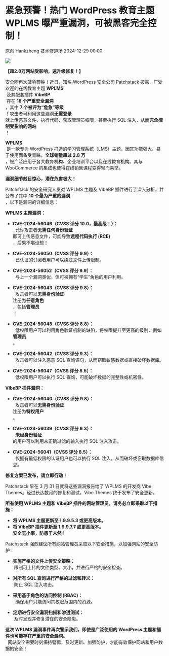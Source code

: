 #  紧急预警！热门 WordPress 教育主题 WPLMS 曝严重漏洞，可被黑客完全控制！   
原创 Hankzheng  技术修道场   2024-12-29 00:00  
  
![](https://mmbiz.qpic.cn/sz_mmbiz_png/wWBwsDOJT48V3K35lTlmZAibiaMgPfhdKQHUPeITC24JCjVlE1fOcZWNiaX2FFFia3Oo5ZCEsT9vxZs3KC8NmMiaMOw/640?wx_fmt=png&from=appmsg "")  
  
**【超2.8万网站受影响，速升级修复！】**  
  
安全圈再次敲响警钟！近日，知名 WordPress 安全公司 Patchstack 披露，广受欢迎的在线教育主题 **WPLMS**  
 及其配套插件 **VibeBP**  
 存在 **18 个严重安全漏洞**  
，其中 **7 个被评为“危急”等级**  
！攻击者可利用这些漏洞**无需登录**  
就上传恶意文件、执行代码、获取管理员权限，甚至执行 SQL 注入，从而**完全控制受影响的网站**  
！  
  
**WPLMS**  
 是一款专为 WordPress 打造的学习管理系统（LMS）主题，因其功能强大、易于使用而备受青睐，**全球销量超过 2.8 万**  
，被广泛应用于各大教育机构、企业培训平台以及在线教育机构。其与 WooCommerce 的集成也使得在线销售课程变得轻而易举。  
  
**漏洞细节触目惊心，潜在危害极大！**  
  
Patchstack 的安全研究人员对 WPLMS 主题及 VibeBP 插件进行了深入分析，并公布了其中 **10 个最为严重的漏洞**  
，以下是漏洞的详细信息：  
  
**WPLMS 主题漏洞：**  
- **CVE-2024-56046（CVSS 评分 10.0，最高级！）：**  
  允许攻击者**无需任何身份验证**  
即可上传恶意文件，可能导致**远程代码执行 (RCE)**  
，后果不堪设想！  
  
- **CVE-2024-56050（CVSS 评分 9.9）：**  
  已认证的订阅者用户可以绕过文件上传限制。  
  
- **CVE-2024-56052（CVSS 评分 9.9）：**  
  与上一个漏洞类似，但可被拥有“学生”角色的用户利用。  
  
- **CVE-2024-56043（CVSS 评分 9.8）：**  
  攻击者可以**无需身份验证**  
注册为**任意角色**  
，包括**管理员**  
！  
  
- **CVE-2024-56048（CVSS 评分 8.8）：**  
  低权限用户可以利用角色验证机制的缺陷，将权限提升至更高的级别，例如**管理员**  
。  
  
- **CVE-2024-56042（CVSS 评分 9.3）：**  
  攻击者可以注入恶意 SQL 查询语句，从而窃取敏感数据或直接破坏数据库。  
  
- **CVE-2024-56047（CVSS 评分 8.5）：**  
  低权限用户可以执行 SQL 查询，可能破坏数据的完整性或机密性。  
  
**VibeBP 插件漏洞：**  
- **CVE-2024-56040（CVSS 评分 9.8）：**  
  攻击者可以**无需身份验证**  
注册为**特权用户**  
。  
  
- **CVE-2024-56039（CVSS 评分 9.3）：**  
  **未经身份验证**  
的用户可以利用未正确过滤的输入执行 SQL 注入攻击。  
  
- **CVE-2024-56041（CVSS 评分 8.5）：**  
  仅拥有最低权限的认证用户也可以执行 SQL 注入，从而破坏或窃取数据库信息。  
  
**修复方案已发布，请立即行动！**  
  
Patchstack 早在 3 月 31 日就将这些漏洞报告给了 WPLMS 的开发商 Vibe Themes。经过长达数月的修复和测试，Vibe Themes 终于发布了安全更新。  
  
**所有使用 WPLMS 主题和 VibeBP 插件的网站管理员，请务必立即采取以下措施：**  
- **将 WPLMS 主题更新至 1.9.9.5.3 或更高版本。**  
- **将 VibeBP 插件更新至 1.9.9.7.7 或更高版本。**  
**安全无小事，防患于未然！**  
  
Patchstack 强烈建议所有网站管理员采取以下安全措施，以加强网站的安全防护：  
- **实施严格的文件上传安全策略：**  
 限制可上传的文件类型、大小，并进行严格的安全检查。  
  
- **对所有 SQL 查询进行严格的过滤和转义：**  
 防止 SQL 注入攻击。  
  
- **采用基于角色的访问控制 (RBAC)：**  
  确保用户只能访问其权限范围内的资源。  
  
- **定期进行安全漏洞扫描和渗透测试：**  
 及时发现并修复潜在的安全隐患。  
  
**这次 WPLMS 漏洞事件再次警示我们，即使是广泛使用的 WordPress 主题和插件也可能存在严重的安全漏洞。**  
  网站安全需要时刻保持警惕，及时更新、加强防护，才能有效保护网站和用户数据的安全！  
  
